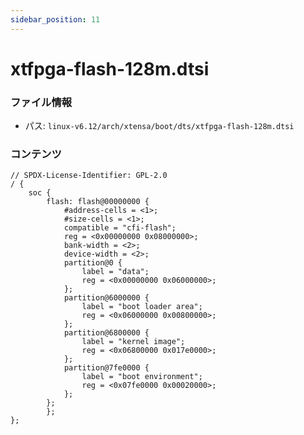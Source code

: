 ```yaml
---
sidebar_position: 11
---
```

# xtfpga-flash-128m.dtsi

### ファイル情報

- パス: `linux-v6.12/arch/xtensa/boot/dts/xtfpga-flash-128m.dtsi`

### コンテンツ

```dtsi
// SPDX-License-Identifier: GPL-2.0
/ {
	soc {
		flash: flash@00000000 {
			#address-cells = <1>;
			#size-cells = <1>;
			compatible = "cfi-flash";
			reg = <0x00000000 0x08000000>;
			bank-width = <2>;
			device-width = <2>;
			partition@0 {
				label = "data";
				reg = <0x00000000 0x06000000>;
			};
			partition@6000000 {
				label = "boot loader area";
				reg = <0x06000000 0x00800000>;
			};
			partition@6800000 {
				label = "kernel image";
				reg = <0x06800000 0x017e0000>;
			};
			partition@7fe0000 {
				label = "boot environment";
				reg = <0x07fe0000 0x00020000>;
			};
		};
        };
};

```
